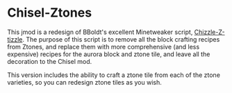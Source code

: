 # Chisel-Ztones

This jmod is a redesign of BBoldt's excellent Minetweaker script, [Chizzle-Z-tizzle](http://minecraft.curseforge.com/projects/chizzle-z-tizzle).  The purpose of this script is to remove all the block crafting recipes from Ztones, and replace them with more comprehensive (and less expensive) recipes for the aurora block and ztone tile, and leave all the decoration to the Chisel mod.

This version includes the ability to craft a ztone tile from each of the ztone varieties, so you can redesign ztone tiles as you wish.